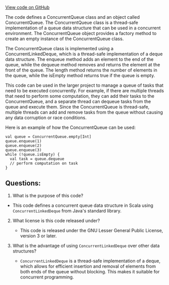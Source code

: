 [View code on GitHub](https://github.com/alephium/alephium/util/src/main/scala/org/alephium/util/ConcurrentQueue.scala)

The code defines a ConcurrentQueue class and an object called ConcurrentQueue. The ConcurrentQueue class is a thread-safe implementation of a queue data structure that can be used in a concurrent environment. The ConcurrentQueue object provides a factory method to create an empty instance of the ConcurrentQueue class.

The ConcurrentQueue class is implemented using a ConcurrentLinkedDeque, which is a thread-safe implementation of a deque data structure. The enqueue method adds an element to the end of the queue, while the dequeue method removes and returns the element at the front of the queue. The length method returns the number of elements in the queue, while the isEmpty method returns true if the queue is empty.

This code can be used in the larger project to manage a queue of tasks that need to be executed concurrently. For example, if there are multiple threads that need to perform some computation, they can add their tasks to the ConcurrentQueue, and a separate thread can dequeue tasks from the queue and execute them. Since the ConcurrentQueue is thread-safe, multiple threads can add and remove tasks from the queue without causing any data corruption or race conditions.

Here is an example of how the ConcurrentQueue can be used:

```
val queue = ConcurrentQueue.empty[Int]
queue.enqueue(1)
queue.enqueue(2)
queue.enqueue(3)
while (!queue.isEmpty) {
  val task = queue.dequeue
  // perform computation on task
}
```
## Questions: 
 1. What is the purpose of this code?
   - This code defines a concurrent queue data structure in Scala using `ConcurrentLinkedDeque` from Java's standard library.

2. What license is this code released under?
   - This code is released under the GNU Lesser General Public License, version 3 or later.

3. What is the advantage of using `ConcurrentLinkedDeque` over other data structures?
   - `ConcurrentLinkedDeque` is a thread-safe implementation of a deque, which allows for efficient insertion and removal of elements from both ends of the queue without blocking. This makes it suitable for concurrent programming.